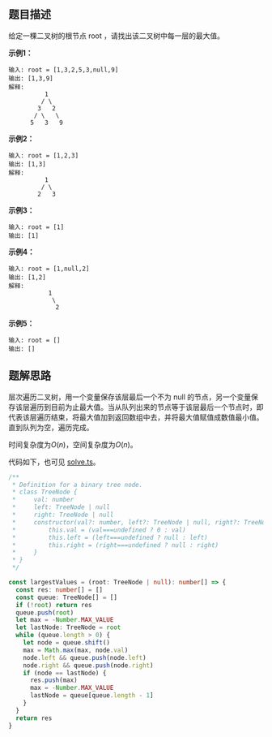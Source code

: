 ## 题目描述

给定一棵二叉树的根节点 root ，请找出该二叉树中每一层的最大值。

**示例1：**

```
输入: root = [1,3,2,5,3,null,9]
输出: [1,3,9]
解释:
          1
         / \
        3   2
       / \   \  
      5   3   9 
```

**示例2：**

```
输入: root = [1,2,3]
输出: [1,3]
解释:
          1
         / \
        2   3
```

**示例3：**

```
输入: root = [1]
输出: [1]
```

**示例4：**

```
输入: root = [1,null,2]
输出: [1,2]
解释:      
           1 
            \
             2    
```

**示例5：**

```
输入: root = []
输出: []
```

## 题解思路

层次遍历二叉树，用一个变量保存该层最后一个不为 null 的节点，另一个变量保存该层遍历到目前为止最大值。当从队列出来的节点等于该层最后一个节点时，即代表该层遍历结束，将最大值加到返回数组中去，并将最大值赋值成数值最小值。直到队列为空，遍历完成。

时间复杂度为$O(n)$，空间复杂度为$O(n)$。

代码如下，也可见 [solve.ts](./solve.ts)。

```typescript
/**
 * Definition for a binary tree node.
 * class TreeNode {
 *     val: number
 *     left: TreeNode | null
 *     right: TreeNode | null
 *     constructor(val?: number, left?: TreeNode | null, right?: TreeNode | null) {
 *         this.val = (val===undefined ? 0 : val)
 *         this.left = (left===undefined ? null : left)
 *         this.right = (right===undefined ? null : right)
 *     }
 * }
 */

const largestValues = (root: TreeNode | null): number[] => {
  const res: number[] = []
  const queue: TreeNode[] = []
  if (!root) return res
  queue.push(root)
  let max = -Number.MAX_VALUE
  let lastNode: TreeNode = root
  while (queue.length > 0) {
    let node = queue.shift()
    max = Math.max(max, node.val)
    node.left && queue.push(node.left)
    node.right && queue.push(node.right)
    if (node == lastNode) {
      res.push(max)
      max = -Number.MAX_VALUE
      lastNode = queue[queue.length - 1]
    }
  }
  return res
}

```
